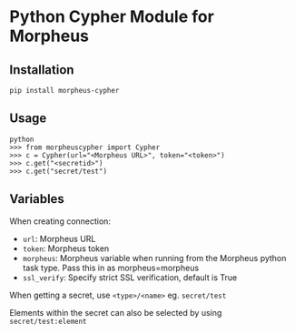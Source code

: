 # Python Cypher Module for Morpheus


## Installation
`pip install morpheus-cypher`
## Usage

```
python
>>> from morpheuscypher import Cypher
>>> c = Cypher(url="<Morpheus URL>", token="<token>")
>>> c.get("<secretid>")
>>> c.get("secret/test")
```

## Variables
When creating connection:
- `url`: Morpheus URL
- `token`: Morpheus token
- `morpheus`: Morpheus variable when running from the Morpheus python task type.  Pass this in as morpheus=morpheus
- `ssl_verify`: Specify strict SSL verification, default is True

When getting a secret, use `<type>/<name>` eg. `secret/test`

Elements within the secret can also be selected by using `secret/test:element`
